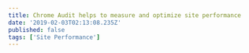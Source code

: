```yaml
---
title: Chrome Audit helps to measure and optimize site performance
date: '2019-02-03T02:13:08.235Z'
published: false
tags: ['Site Performance']
---
```

